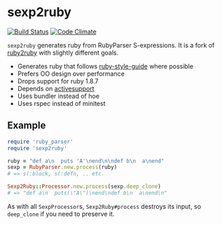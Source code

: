 sexp2ruby
=========

[![Build Status][5]][6] [![Code Climate][7]][8]

`sexp2ruby` generates ruby from RubyParser S-expressions.
It is a fork of [ruby2ruby][1] with slightly different goals.

- Generates ruby that follows [ruby-style-guide][3] where possible
- Prefers OO design over performance
- Drops support for ruby 1.8.7
- Depends on [activesupport][4]
- Uses bundler instead of hoe
- Uses rspec instead of minitest

Example
-------

```ruby
require 'ruby_parser'
require 'sexp2ruby'

ruby = "def a\n  puts 'A'\nend\n\ndef b\n  a\nend"
sexp = RubyParser.new.process(ruby)
# => s(:block, s(:defn, .. etc.

Sexp2Ruby::Processor.new.process(sexp.deep_clone)
# => "def a\n  puts(\"A\")\nend\ndef b\n  a\nend\n"
```

As with all `SexpProcessor`s, `Sexp2Ruby#process` destroys its input,
so `deep_clone` if you need to preserve it.

[1]: https://github.com/seattlerb/ruby2ruby
[2]: http://docs.seattlerb.org/ruby2ruby
[3]: https://github.com/bbatsov/ruby-style-guide
[4]: https://rubygems.org/gems/activesupport
[5]: https://travis-ci.org/jaredbeck/sexp2ruby.svg
[6]: https://travis-ci.org/jaredbeck/sexp2ruby
[7]: https://codeclimate.com/github/jaredbeck/sexp2ruby/badges/gpa.svg
[8]: https://codeclimate.com/github/jaredbeck/sexp2ruby
